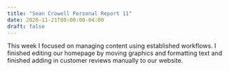 ```yaml
---
title: "Sean Crowell Personal Report 11"
date: 2020-11-21T00:00:00-04:00
draft: false
---
```

This week I focused on managing content using established workflows. I finished editing our homepage by moving graphics and formatting text and finished adding in customer reviews manually to our website.  
